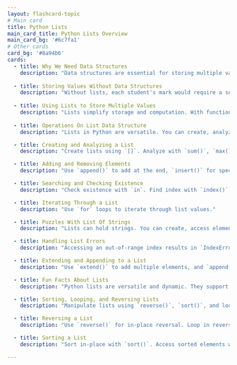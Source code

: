 ```yaml
---
layout: flashcard-topic
# Main card
title: Python Lists
main_card_title: Python Lists Overview
main_card_bg: '#6c7fa1'
# Other cards
card_bg: '#8a94b6'
cards:
  - title: Why We Need Data Structures
    description: "Data structures are essential for storing multiple values efficiently. Without them, operations like adding or removing values become cumbersome."
    
  - title: Storing Values Without Data Structures
    description: "Without lists, each student's mark would require a separate variable, making calculations inefficient."
    
  - title: Using Lists to Store Multiple Values
    description: "Lists simplify storage and computation. With functions like `sum()` and `len()`, operations become straightforward."
    
  - title: Operations On List Data Structure
    description: "Lists in Python are versatile. You can create, analyze, add/remove elements, search, and iterate through them."

  - title: Creating and Analyzing a List
    description: "Create lists using `[]`. Analyze with `sum()`, `max()`, `min()`, and `len()`."

  - title: Adding and Removing Elements
    description: "Use `append()` to add at the end, `insert()` for specific positions, and `remove()` to delete values."

  - title: Searching and Checking Existence
    description: "Check existence with `in`. Find index with `index()`. Note: Finding the index of a non-existent value results in an error."

  - title: Iterating Through a List
    description: "Use `for` loops to iterate through list values."

  - title: Puzzles With List Of Strings
    description: "Lists can hold strings. You can create, access elements, handle errors, delete, extend, and append to them."

  - title: Handling List Errors
    description: "Accessing an out-of-range index results in `IndexError`."

  - title: Extending and Appending to a List
    description: "Use `extend()` to add multiple elements, and `append()` to add single elements."

  - title: Fun Facts About Lists
    description: "Python lists are versatile and dynamic. They support negative indexing and can store different data types."

  - title: Sorting, Looping, and Reversing Lists
    description: "Manipulate lists using `reverse()`, `sort()`, and loop through them in various ways."

  - title: Reversing a List
    description: "Use `reverse()` for in-place reversal. Loop in reverse with `reversed()`."

  - title: Sorting a List
    description: "Sort in-place with `sort()`. Access sorted elements with `sorted()`. Use custom logic with the `key` argument."

---
```

